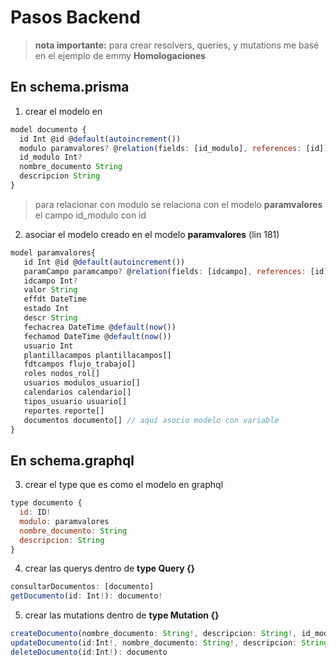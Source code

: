 # Pasos Backend

> **nota importante:** para crear resolvers, queries, y mutations me basé en el ejemplo de emmy **Homologaciones**

## En schema.prisma

1. crear el modelo en 

```javascript
model documento {
  id Int @id @default(autoincrement()) 
  modulo paramvalores? @relation(fields: [id_modulo], references: [id])
  id_modulo Int?
  nombre_documento String
  descripcion String
}
```
> para relacionar con modulo se relaciona con el modelo **paramvalores** el campo id_modulo con id

2. asociar el modelo creado en el modelo **paramvalores** (lin 181)

```javascript
model paramvalores{
   id Int @id @default(autoincrement())
   paramCampo paramcampo? @relation(fields: [idcampo], references: [id])
   idcampo Int?
   valor String
   effdt DateTime
   estado Int
   descr String
   fechacrea DateTime @default(now())
   fechamod DateTime @default(now())
   usuario Int
   plantillacampos plantillacampos[]
   fdtcampos flujo_trabajo[]
   roles nodos_rol[]
   usuarios modulos_usuario[]
   calendarios calendario[]
   tipos_usuario usuario[]
   reportes reporte[]
   documentos documento[] // aquí asocio modelo con variable
}
```

## En schema.graphql

3. crear el type que es como el modelo en graphql
```javascript
type documento {
  id: ID!  
  modulo: paramvalores
  nombre_documento: String
  descripcion: String
}
```

4. crear las querys dentro de **type Query {}**
```javascript
consultarDocumentos: [documento]
getDocumento(id: Int!): documento!
```

5. crear las mutations dentro de **type Mutation {}**
```javascript
createDocumento(nombre_documento: String!, descripcion: String!, id_modulo: Int!): documento
updateDocumento(id:Int!, nombre_documento: String!, descripcion: String!, id_modulo: Int!): documento  
deleteDocumento(id:Int!): documento
```




```javascript
```
